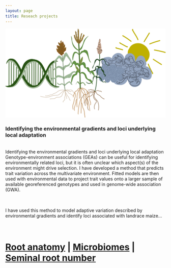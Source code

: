 ```yaml
---
layout: page
title: Reseach projects 
---
```


<div align="center">
  <img src="assets/img/mclaughlin_logo.jpg" alt="Alt text" width="600">
</div>

### Identifying the environmental gradients and loci underlying local adaptation

<br>Identifying the environmental gradients and loci underlying local adaptation
Genotype-environment associations (GEAs) can be useful for identifying environmentally 
related loci, but it is often unclear which aspect(s) of the environment might drive 
selection. I have developed a method that predicts trait variation across the multivariate 
environment. Fitted models are then used with environmental data to project trait values onto 
a larger sample of available georeferenced genotypes and used in genome-wide association (GWA).<br><br>

<br>I have used this method to model adaptive variation described by environmental gradients and identify 
loci associated with landrace maize…<br>
<div class="text-center">
  <h1>
<br>
<a href="https://onlinelibrary.wiley.com/doi/10.1111/eva.13673">Root anatomy</a> |
<a href="https://www.nature.com/articles/s41477-024-01654-7">Microbiomes</a> |
<a href="https://www.nature.com/articles/s41588-024-01761-3">Seminal root number</a>
    <br><br>
  </div>

